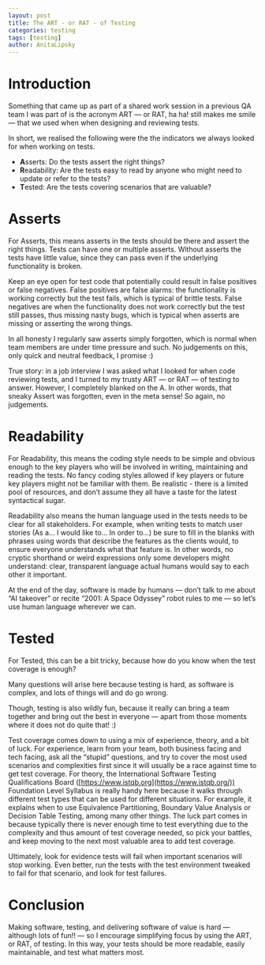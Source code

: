 ```yaml
---
layout: post
title: The ART - or RAT - of Testing
categories: testing
tags: [testing]
author: AnitaLipsky 
---
```


# Introduction

Something that came up as part of a shared work session in a previous QA
team I was part of is the acronym ART — or RAT, ha ha! still makes me smile —
that we used when when designing and reviewing tests.

In short, we realised the following were the the indicators we always looked for
when working on tests.

- **A**sserts: Do the tests assert the right things?
- **R**eadability: Are the tests easy to read by anyone who might need to
update or refer to the tests?
- **T**ested: Are the tests covering scenarios that are valuable?



# Asserts

For Asserts, this means asserts in the tests should be there and assert the right
things. Tests can have one or multiple asserts. Without asserts the tests have
little value, since they can pass even if the underlying functionality is broken.

Keep an eye open for test code that potentially could result in false positives or
false negatives. False positives are false alarms: the functionality is working
correctly but the test fails, which is typical of brittle tests. False negatives are
when the functionality does not work correctly but the test still passes, thus
missing nasty bugs, which is typical when asserts are missing or asserting the
wrong things.

In all honesty I regularly saw asserts simply forgotten, which is normal when
team members are under time pressure and such. No judgements on this, only
quick and neutral feedback, I promise :)

True story: in a job interview I was asked what I looked for when code reviewing
tests, and I turned to my trusty ART — or RAT — of testing to answer. However,
I completely blanked on the A. In other words, that sneaky Assert was
forgotten, even in the meta sense! So again, no judgements.



# Readability

For Readability, this means the coding style needs to be simple and obvious
enough to the key players who will be involved in writing, maintaining and 
reading the tests. No fancy coding styles allowed if key players or future key
players might not be familiar with them. Be realistic - there is a limited pool of
resources, and don’t assume they all have a taste for the latest syntactical
sugar.

Readability also means the human language used in the tests needs to be clear
for all stakeholders. For example, when writing tests to match user stories (As
a… I would like to… In order to…) be sure to fill in the blanks with phrases using
words that describe the features as the clients would, to ensure everyone
understands what that feature is. In other words, no cryptic shorthand or weird
expressions only some developers might understand: clear, transparent
language actual humans would say to each other it important.

At the end of the day, software is made by humans — don’t talk to me about “AI
takeover” or recite “2001: A Space Odyssey” robot rules to me — so let’s use
human language wherever we can.



# Tested

For Tested, this can be a bit tricky, because how do you know when the test
coverage is enough?

Many questions will arise here because testing is hard, as software is complex,
and lots of things will and do go wrong.

Though, testing is also wildly fun, because it really can bring a team together
and bring out the best in everyone — apart from those moments where it does
not do quite that! :)

Test coverage comes down to using a mix of experience, theory, and a bit of
luck. For experience, learn from your team, both business facing and tech
facing, ask all the “stupid” questions, and try to cover the most used scenarios
and complexities first since it will usually be a race against time to get test
coverage. For theory, the International Software Testing Qualifications Board
([https://www.istqb.org](https://www.istqb.org/)) Foundation Level Syllabus is really handy here because
it walks through different test types that can be used for different situations.
For example, it explains when to use Equivalence Partitioning, Boundary Value
Analysis or Decision Table Testing, among many other things. The luck part
comes in because typically there is never enough time to test everything due to
the complexity and thus amount of test coverage needed, so pick your battles,
and keep moving to the next most valuable area to add test coverage.

Ultimately, look for evidence tests will fail when important scenarios will stop
working. Even better, run the tests with the test environment tweaked to fail for
that scenario, and look for test failures.



# Conclusion

Making software, testing, and delivering software of value is hard — although
lots of fun!! — so I encourage simplifying focus by using the ART, or RAT, of
testing. In this way, your tests should be more readable, easily maintainable,
and test what matters most.
